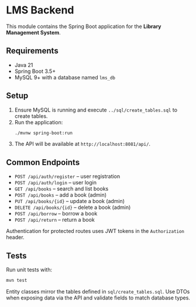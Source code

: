# LMS Backend

This module contains the Spring Boot application for the **Library Management System**.

## Requirements
- Java 21
- Spring Boot 3.5+
- MySQL 9+ with a database named `lms_db`

## Setup
1. Ensure MySQL is running and execute `../sql/create_tables.sql` to create tables.
2. Run the application:
   ```bash
   ./mvnw spring-boot:run
   ```
3. The API will be available at `http://localhost:8081/api/`.

## Common Endpoints
- `POST /api/auth/register` – user registration
- `POST /api/auth/login` – user login
- `GET /api/books` – search and list books
- `POST /api/books` – add a book (admin)
- `PUT /api/books/{id}` – update a book (admin)
- `DELETE /api/books/{id}` – delete a book (admin)
- `POST /api/borrow` – borrow a book
- `POST /api/return` – return a book

Authentication for protected routes uses JWT tokens in the `Authorization` header.

## Tests
Run unit tests with:
```bash
mvn test
```

Entity classes mirror the tables defined in `sql/create_tables.sql`. Use DTOs when exposing data via the API and validate fields to match database types.
